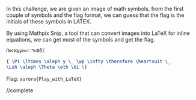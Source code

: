 In this challenge, we are given an image of math symbols, from the first couple of symbols and the flag format, we can guess that the flag is the initials of these symbols in LATEX.

By using Mathpix Snip, a tool that can convert images into
LaTeX for inline equations, we can get most of the
symbols and get the flag.

```txt
Π⋉ℵy℘∞∴♡↰ℵΘðΞ
```
```latex
{ \Pi \ltimes \aleph y \_ \wp \infty \therefore \heartsuit \_
\Lsh \aleph \Theta \eth \Xi \}
```

Flag: `aurora{Play_with_LaTeX}`

//complete